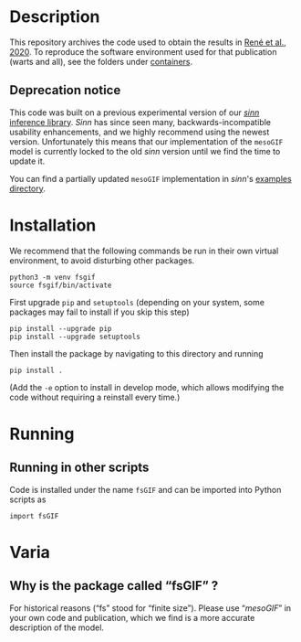 # Description

This repository archives the code used to obtain the results in [René et al., 2020](https://arxiv.org/abs/1910.01618). To reproduce the software environment used for that publication (warts and all), see the folders under [containers](./containers).

## Deprecation notice

This code was built on a previous experimental version of our [*sinn* inference library](https://github.com/mackelab/sinn). *Sinn* has since seen many, backwards-incompatible usability enhancements, and we highly recommend using the newest version. Unfortunately this means that our implementation of the `mesoGIF` model is currently locked to the old *sinn* version until we find the time to update it.

You can find a partially updated `mesoGIF` implementation in *sinn*'s [examples directory](https://github.com/mackelab/sinn/tree/master/examples).

# Installation

We recommend that the following commands be run in their own virtual environment, to avoid disturbing other packages.

    python3 -m venv fsgif     
    source fsgif/bin/activate

First upgrade `pip` and `setuptools` (depending on your system, some packages may fail to install if you skip this step)

    pip install --upgrade pip
    pip install --upgrade setuptools

Then install the package by navigating to this directory and running

    pip install .

(Add the `-e` option to install in develop mode, which allows modifying the code without requiring a reinstall every time.)

# Running

## Running in other scripts

Code is installed under the name `fsGIF` and can be imported into Python scripts as

    import fsGIF

# Varia

## Why is the package called “fsGIF” ?

For historical reasons (“fs” stood for “finite size”). Please use “*mesoGIF*” in your own code and publication, which we find is a more accurate description of the model.
